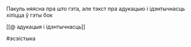 Пакуль няясна пра што гэта, але тэкст пра адукацыю і ідэнтычнасць хіліцца ў гэты бок

[[@ адукацыя і ідэнтычнасць]]

#эсэістыка
